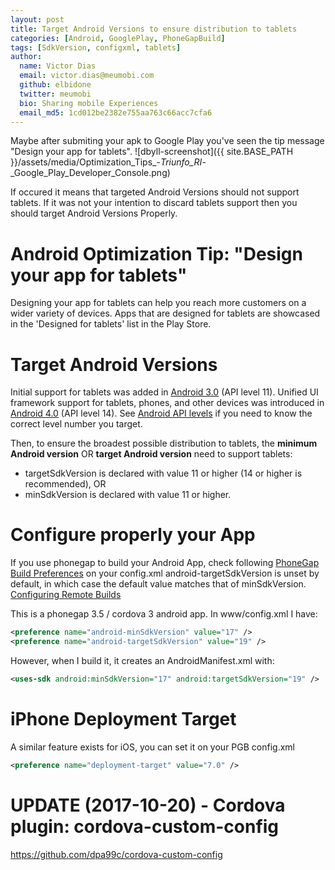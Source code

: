 ```yaml
---
layout: post
title: Target Android Versions to ensure distribution to tablets
categories: [Android, GooglePlay, PhoneGapBuild]
tags: [SdkVersion, configxml, tablets]
author:
  name: Victor Dias
  email: victor.dias@meumobi.com
  github: elbidone
  twitter: meumobi
  bio: Sharing mobile Experiences
  email_md5: 1cd012be2382e755aa763c66acc7cfa6
---
```

Maybe after submiting your apk to Google Play you've seen the tip message "Design your app for tablets".
![dbyll-screenshot]({{ site.BASE_PATH }}/assets/media/Optimization_Tips_-_Triunfo_RI_-_Google_Play_Developer_Console.png)

If occured it means that targeted Android Versions should not support tablets. If it was not your intention to discard tablets support then you should target Android Versions Properly.

# Android Optimization Tip: "Design your app for tablets"
Designing your app for tablets can help you reach more customers on a wider variety of devices. Apps that are designed for tablets are showcased in the 'Designed for tablets' list in the Play Store.



# Target Android Versions
Initial support for tablets was added in [Android 3.0](http://developer.android.com/about/versions/android-3.0-highlights.html) (API level 11). Unified UI framework support for tablets, phones, and other devices was introduced in [Android 4.0](http://developer.android.com/about/versions/android-4.0-highlights.html) (API level 14). See [Android API levels](http://developer.android.com/guide/topics/manifest/uses-sdk-element.html#ApiLevels) if you need to know the correct level number you target.
  
Then, to ensure the broadest possible distribution to tablets, the **minimum Android version** OR **target Android version** need to support tablets:

- targetSdkVersion is declared with value 11 or higher (14 or higher is recommended), OR
- minSdkVersion is declared with value 11 or higher. 

# Configure properly your App
If you use phonegap to build your Android App, check following [PhoneGap Build Preferences] on your config.xml
android-targetSdkVersion is unset by default, in which case the default value matches that of minSdkVersion.
[Configuring Remote Builds](http://docs.phonegap.com/en/edge/config_ref_pgb_config.md.html)


This is a phonegap 3.5 / cordova 3 android app. In www/config.xml I have:

```xml
<preference name="android-minSdkVersion" value="17" />
<preference name="android-targetSdkVersion" value="19" />
```
However, when I build it, it creates an AndroidManifest.xml with:

```xml
<uses-sdk android:minSdkVersion="17" android:targetSdkVersion="19" />
```

# iPhone Deployment Target 
A similar feature exists for iOS, you can set it on your PGB config.xml

```xml
<preference name="deployment-target" value="7.0" />
```

[PhoneGap Build Preferences]: http://docs.build.phonegap.com/en_US/configuring_preferences.md.html#Preferences

# UPDATE (2017-10-20) - Cordova plugin: cordova-custom-config
https://github.com/dpa99c/cordova-custom-config